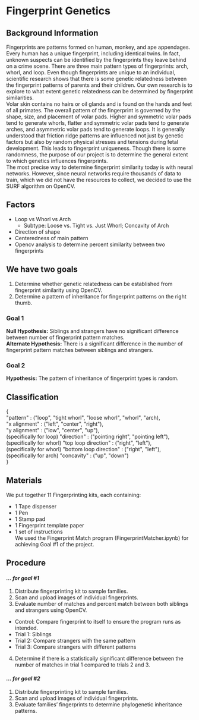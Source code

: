 # Fingerprint Genetics
## Background Information
Fingerprints are patterns formed on human, monkey, and ape appendages. Every human has a unique fingerprint, including identical twins. In fact, unknown suspects can be identified by the fingerprints they leave behind on a crime scene. There are three main pattern types of fingerprints: arch, whorl, and loop. Even though fingerprints are unique to an individual, scientific research shows that there is some genetic relatedness between the fingerprint patterns of parents and their children. Our own research is to explore to what extent genetic relatedness can be determined by fingerprint similarities.
</br> Volar skin contains no hairs or oil glands and is found on the hands and feet of all primates. The overall pattern of the fingerprint is governed by the shape, size, and placement of volar pads. Higher and symmetric volar pads tend to generate whorls, flatter and symmetric volar pads tend to generate arches, and asymmetric volar pads tend to generate loops. It is generally understood that friction ridge patterns are influenced not just by genetic factors but also by random physical stresses and tensions during fetal development. This leads to fingerprint uniqueness. Though there is some randomness, the purpose of our project is to determine the general extent to which genetics influences fingerprints.
</br> The most precise way to determine fingerprint similarity today is with neural networks. However, since neural networks require thousands of data to train, which we did not have the resources to collect, we decided to use the SURF algorithm on OpenCV.
## Factors 
* Loop vs Whorl vs Arch
  * Subtype: Loose vs. Tight vs. Just Whorl; Concavity of Arch
* Direction of shape
* Centeredness of main pattern
* Opencv analysis to determine percent similarity between two fingerprints
## We have two goals 
1. Determine whether genetic relatedness can be established from fingerprint similarity using OpenCV.
2. Determine a pattern of inheritance for fingerprint patterns on the right thumb.
### Goal 1
**Null Hypothesis:** Siblings and strangers have no significant difference between number of fingerprint pattern matches. </br>
**Alternate Hypothesis:** There is a significant difference in the number of fingerprint pattern matches between siblings and strangers. 
### Goal 2
**Hypothesis:** The pattern of inheritance of fingerprint types is random.
## Classification
{ </br>
    "pattern" : ("loop", "tight whorl", "loose whorl", "whorl", "arch), </br>
    "x alignment" : ("left", "center", "right"), </br>
    "y alignment" : ("low", "center", "up"), </br> 
    (specifically for loop) "direction" : ("pointing right", "pointing left"), </br>
    (specifically for whorl) "top loop direction" : ("right", "left"), </br>
    (specifically for whorl) "bottom loop direction" : ("right", "left"), </br>
    (specifically for arch) "concavity" : ("up", "down") 
</br> }
## Materials
We put together 11 Fingerprinting kits, each containing:
* 1 Tape dispenser
* 1 Pen	
* 1 Stamp pad
* 1 Fingerprint template paper
* 1 set of instructions
</br> We used the Fingerprint Match program (FingerprintMatcher.ipynb) for achieving Goal #1 of the project.
## Procedure
#### *... for goal #1*
1. Distribute fingerprinting kit to sample families.
2. Scan and upload images of individual fingerprints.
3. Evaluate number of matches and percent match between both siblings and strangers using OpenCV.
 * Control: Compare fingerprint to itself to ensure the program runs as intended.
 * Trial 1: Siblings
 * Trial 2: Compare strangers with the same pattern
 * Trial 3: Compare strangers with different patterns
4. Determine if there is a statistically significant difference between the number of matches in trial 1 compared to trials 2 and 3. 
#### *... for goal #2*
1. Distribute fingerprinting kit to sample families.
2. Scan and upload images of individual fingerprints.
3. Evaluate families’ fingerprints to determine phylogenetic inheritance patterns.
